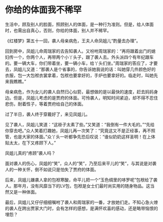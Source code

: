 # 你给的体面我不稀罕

生活中，顾及别人的脸面，照顾别人的体面，是一种行为准则。但是，给人体面时，也需出自真心，否则，你给的体面，别人并不稀罕。 

《红楼梦》第五十一回，袭人母亲病危，王夫人命凤姐儿“酌量去办理”。 

回到房中，凤姐儿命周瑞家的去告知袭人。又吩咐周瑞家的：“再将跟着出门的媳妇传一个，你两个人，再带两个小丫头子，跟了袭人去。外头派四个有年纪跟车的。要一辆大车，你们带着坐，要一辆小车，给丫头们坐。”周瑞家的答应了，才要去，凤姐儿又道：“那袭人是个省事的，你告诉她我说的话：叫她穿几件颜色好的衣服，包一大包袱衣裳拿着，包袱也要拿好的，手炉也要拿好的。临走时，叫她先来我瞧瞧。” 

母亲病危，作为女儿的袭人自然归心似箭，最想做的是以最快的速度，赶去妈妈身边。但是，凤姐儿考虑的是贾府的体面。可怜袭人，明知时间紧迫，却不得不忍住悲伤，耐着性子，等着贾府给自己的体面。 

过了半日，袭人终于穿戴好了，来见凤姐儿。 

见了袭人，凤姐儿笑道：“这褂子太素了些。”又笑道：“我倒有一件大毛的。”“先给你穿去吧。”众人笑着打趣她，凤姐儿再一次笑了：“究竟这又不是正经事，再不照管，也是大家的体面。”众丫头一听都争先恐后叹说：“谁似奶奶这样圣明！在上体贴太太，在下又疼顾下人。” 

凤姐儿真的“疼顾”袭人吗？ 

面对袭人的伤心，凤姐的“笑”，众人的“笑”，乃至后来平儿的“笑”，与其说是对袭人的一种关怀，倒不如说只是怕失了贾府的体面。 

后来，凤姐儿嫌袭人拿的包袱寒酸，命平儿把一个“玉色绸里的哆罗呢”包袱给了袭人。那年月，没有风靡当下的LV包，包袱是女士们最时尚实用的随身物品。这当然又是一种体面。 

最后，凤姐儿又仔仔细细嘱咐了袭人和周瑞家的一番，才放她们走。不知心急火燎的袭人在跨出贾家大门时，会有怎样的感想，是满怀欢喜的感动，还是略带恼恨的埋怨？